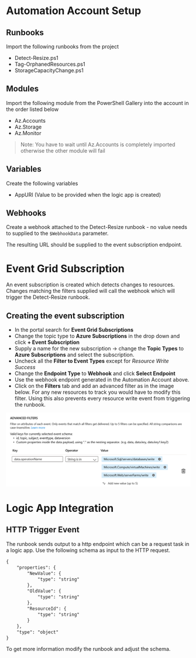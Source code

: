 # Automation Account Setup

## Runbooks

Import the following runbooks from the project
- Detect-Resize.ps1
- Tag-OrphanedResources.ps1
- StorageCapacityChange.ps1

## Modules

Import the following module from the PowerShell Gallery into the account in the order listed below
- Az.Accounts
- Az.Storage
- Az.Monitor

> Note: You have to wait until Az.Accounts is completely imported otherwise the other module will fail

## Variables

Create the following variables
- AppURI (Value to be provided when the logic app is created)

## Webhooks

Create a webhook attached to the Detect-Resize runbook - no value needs to supplied to the ```$WebhookData``` parameter.

The resulting URL should be supplied to the event subscription endpoint. 

# Event Grid Subscription

An event subscription is created which detects changes to resources. Changes matching the filters supplied will call the webhook which will trigger the Detect-Resize runbook. 

## Creating the event subscription

- In the portal search for **Event Grid Subscriptions**
- Change the topic type to **Azure Subscriptions** in the drop down and click **+ Event Subscription**
- Supply a name for the new subscription -> change the **Topic Types** to **Azure Subscriptions** and select the subscription.
- Uncheck all the **Filter to Event Types** except for *Resource Write Success*
- Change the **Endpoint Type** to **Webhook** and click **Select Endpoint**
- Use the webhook endpoint generated in the Automation Account above. 
- Click on the **Filters** tab and add an advanced filter as in the image below. For any new resources to track you would have to modify this filter. Using this also prevents every resource write event from triggering the runbook. 

![](Media/r2.png)

# Logic App Integration

## HTTP Trigger Event

The runbook sends output to a http endpoint which can be a request task in a logic app. Use the following schema as input to the HTTP request.

```
{
    "properties": {
        "NewValue": {
            "type": "string"
        },
        "OldValue": {
            "type": "string"
        },
        "ResourceId": {
            "type": "string"
        }
    },
    "type": "object"
}
```

To get more information modify the runbook and adjust the schema.


